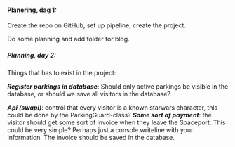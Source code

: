 #### Planering, dag 1: 

Create the repo on GitHub, set up pipeline, create the project.

Do some planning and add folder for blog. 

##### Planning, day 2:

Things that has to exist in the project: 

***Register parkings in database***: Should only active parkings be visible in the database, or should we save all visitors in the database?

***Api (swapi)***: control that every visitor is a known starwars character, this could be done by the ParkingGuard-class?
***Some sort of payment***: the visitor should get some sort of invoice when they leave the Spaceport. This could be very simple? Perhaps just a console.writeline with your information. The invoice should be saved in the database.   